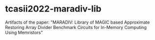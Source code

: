 # tcasii2022-maradiv-lib

Artifacts of the paper: "MARADIV: Library of MAGIC based Approximate Restoring Array Divider Benchmark Circuits for In-Memory Computing Using Memristors"
